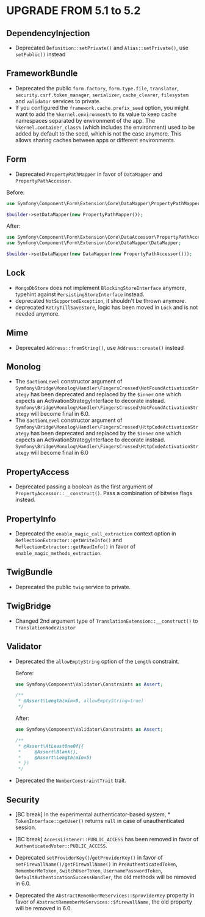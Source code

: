 UPGRADE FROM 5.1 to 5.2
=======================

DependencyInjection
-------------------

 * Deprecated `Definition::setPrivate()` and `Alias::setPrivate()`, use `setPublic()` instead

FrameworkBundle
---------------

 * Deprecated the public `form.factory`, `form.type.file`, `translator`, `security.csrf.token_manager`, `serializer`,
   `cache_clearer`, `filesystem` and `validator` services to private.
 * If you configured the `framework.cache.prefix_seed` option, you might want to add the `%kernel.environment%` to its value to
   keep cache namespaces separated by environment of the app. The `%kernel.container_class%` (which includes the environment)
   used to be added by default to the seed, which is not the case anymore. This allows sharing caches between
   apps or different environments.

Form
----

 * Deprecated `PropertyPathMapper` in favor of `DataMapper` and `PropertyPathAccessor`.

 Before:

 ```php
 use Symfony\Component\Form\Extension\Core\DataMapper\PropertyPathMapper;

 $builder->setDataMapper(new PropertyPathMapper());
 ```

 After:

 ```php
 use Symfony\Component\Form\Extension\Core\DataAccessor\PropertyPathAccessor;
 use Symfony\Component\Form\Extension\Core\DataMapper\DataMapper;

 $builder->setDataMapper(new DataMapper(new PropertyPathAccessor()));
 ```

Lock
----

 * `MongoDbStore` does not implement `BlockingStoreInterface` anymore, typehint against `PersistingStoreInterface` instead.
 * deprecated `NotSupportedException`, it shouldn't be thrown anymore.
 * deprecated `RetryTillSaveStore`, logic has been moved in `Lock` and is not needed anymore.

Mime
----

 * Deprecated `Address::fromString()`, use `Address::create()` instead

Monolog
-------

 * The `$actionLevel` constructor argument of `Symfony\Bridge\Monolog\Handler\FingersCrossed\NotFoundActivationStrategy` has been deprecated and replaced by the `$inner` one which expects an ActivationStrategyInterface to decorate instead. `Symfony\Bridge\Monolog\Handler\FingersCrossed\NotFoundActivationStrategy` will become final in 6.0.
 * The `$actionLevel` constructor argument of `Symfony\Bridge\Monolog\Handler\FingersCrossed\HttpCodeActivationStrategy` has been deprecated and replaced by the `$inner` one which expects an ActivationStrategyInterface to decorate instead. `Symfony\Bridge\Monolog\Handler\FingersCrossed\HttpCodeActivationStrategy` will become final in 6.0

PropertyAccess
--------------

 * Deprecated passing a boolean as the first argument of `PropertyAccessor::__construct()`.
   Pass a combination of bitwise flags instead.

PropertyInfo
------------

 * Deprecated the `enable_magic_call_extraction` context option in `ReflectionExtractor::getWriteInfo()` and `ReflectionExtractor::getReadInfo()` in favor of `enable_magic_methods_extraction`.

TwigBundle
----------

 * Deprecated the public `twig` service to private.

TwigBridge
----------

 * Changed 2nd argument type of `TranslationExtension::__construct()` to `TranslationNodeVisitor`

Validator
---------

 * Deprecated the `allowEmptyString` option of the `Length` constraint.

   Before:

   ```php
   use Symfony\Component\Validator\Constraints as Assert;

   /**
    * @Assert\Length(min=5, allowEmptyString=true)
    */
   ```

   After:

   ```php
   use Symfony\Component\Validator\Constraints as Assert;

   /**
    * @Assert\AtLeastOneOf({
    *     @Assert\Blank(),
    *     @Assert\Length(min=5)
    * })
    */
   ```

 * Deprecated the `NumberConstraintTrait` trait.

Security
--------

 * [BC break] In the experimental authenticator-based system, * `TokenInterface::getUser()`
   returns `null` in case of unauthenticated session.

 * [BC break] `AccessListener::PUBLIC_ACCESS` has been removed in favor of
   `AuthenticatedVoter::PUBLIC_ACCESS`.

 * Deprecated `setProviderKey()`/`getProviderKey()` in favor of `setFirewallName()/getFirewallName()`
   in `PreAuthenticatedToken`, `RememberMeToken`, `SwitchUserToken`, `UsernamePasswordToken`,
   `DefaultAuthenticationSuccessHandler`, the old methods will be removed in 6.0.

 * Deprecated the `AbstractRememberMeServices::$providerKey` property in favor of
   `AbstractRememberMeServices::$firewallName`, the old property will be removed
   in 6.0.

